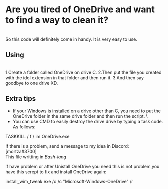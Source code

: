 # Are you tired of OneDrive and want to find a way to clean it?
\
So this code will definitely come in handy.
It is very easy to use.

## Using
\
1.Create a folder called OneDrive on drive C.
2.Then put the file you created with the idol extension in that folder and then run it.
3.And then say goodbye to one drive XD.

## Extra tips

+ If your Windows is installed on a drive other than C, you need to put the OneDrive folder in the same drive folder and then run the script.
\
+ You can use CMD to easily destroy the drive drive by typing a task code.
As follows:

 TASKKILL / f / im OneDrive.exe 

If there is a problem, send a message to my idea in Discord: \
[mortza#3700] \
This file writting in _Bash-lang_

if have problem or after Unistall OneDrive you need this is not problem,you have this scrept to fix and install OneDrive again:

install_wim_tweak.exe /o /c "Microsoft-Windows-OneDrive" /r
